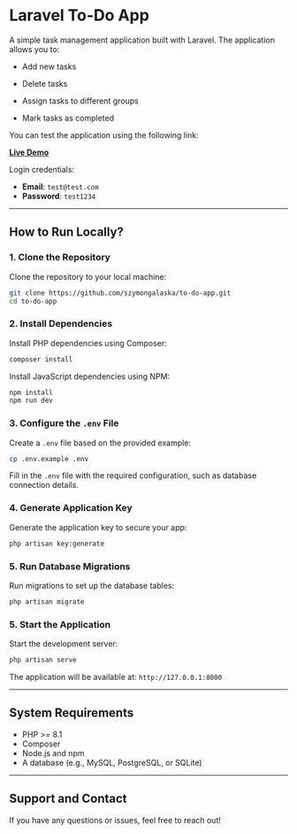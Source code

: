 # Laravel To-Do App

A simple task management application built with Laravel.
The application allows you to:

- Add new tasks

- Delete tasks

- Assign tasks to different groups

- Mark tasks as completed

You can test the application using the following link:

**[Live Demo](http://130.162.219.194:8081/)**

Login credentials:

- **Email**: `test@test.com`
- **Password**: `test1234`

---

## How to Run Locally?

### 1. Clone the Repository

Clone the repository to your local machine:

```bash
git clone https://github.com/szymongalaska/to-do-app.git
cd to-do-app
```

### 2. Install Dependencies

Install PHP dependencies using Composer:

```bash
composer install
```

Install JavaScript dependencies using NPM:

```bash
npm install
npm run dev
```

### 3. Configure the `.env` File

Create a `.env` file based on the provided example:

```bash
cp .env.example .env
```

Fill in the `.env` file with the required configuration, such as database connection details.



### 4. Generate Application Key

Generate the application key to secure your app:

```bash
php artisan key:generate
```

### 5. Run Database Migrations

Run migrations to set up the database tables:

```bash
php artisan migrate
```

### 5. Start the Application

Start the development server:

```bash
php artisan serve
```

The application will be available at: `http://127.0.0.1:8000`

---

## System Requirements

- PHP >= 8.1
- Composer
- Node.js and npm
- A database (e.g., MySQL, PostgreSQL, or SQLite)

---

## Support and Contact

If you have any questions or issues, feel free to reach out!

